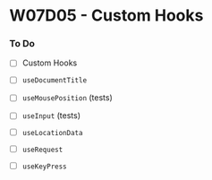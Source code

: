 # W07D05 - Custom Hooks

### To Do
- [ ] Custom Hooks
- [ ] `useDocumentTitle`
- [ ] `useMousePosition` (tests)
- [ ] `useInput` (tests)
- [ ] `useLocationData`
- [ ] `useRequest`
- [ ] `useKeyPress`
















